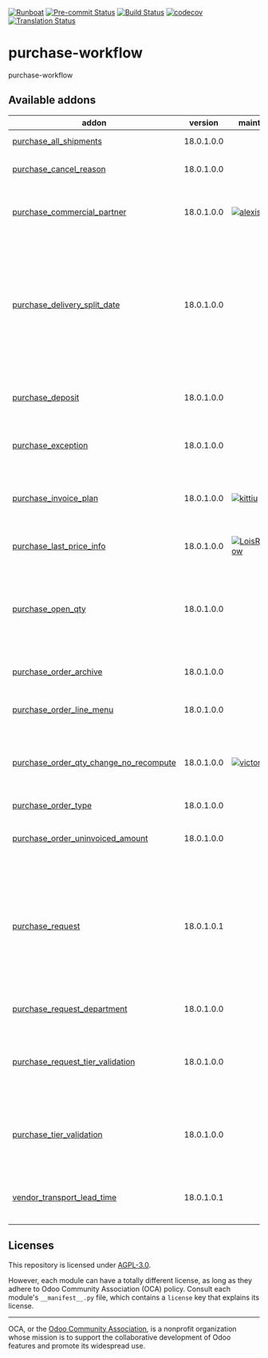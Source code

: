 
[![Runboat](https://img.shields.io/badge/runboat-Try%20me-875A7B.png)](https://runboat.odoo-community.org/builds?repo=OCA/purchase-workflow&target_branch=18.0)
[![Pre-commit Status](https://github.com/OCA/purchase-workflow/actions/workflows/pre-commit.yml/badge.svg?branch=18.0)](https://github.com/OCA/purchase-workflow/actions/workflows/pre-commit.yml?query=branch%3A18.0)
[![Build Status](https://github.com/OCA/purchase-workflow/actions/workflows/test.yml/badge.svg?branch=18.0)](https://github.com/OCA/purchase-workflow/actions/workflows/test.yml?query=branch%3A18.0)
[![codecov](https://codecov.io/gh/OCA/purchase-workflow/branch/18.0/graph/badge.svg)](https://codecov.io/gh/OCA/purchase-workflow)
[![Translation Status](https://translation.odoo-community.org/widgets/purchase-workflow-18-0/-/svg-badge.svg)](https://translation.odoo-community.org/engage/purchase-workflow-18-0/?utm_source=widget)

<!-- /!\ do not modify above this line -->

# purchase-workflow

purchase-workflow

<!-- /!\ do not modify below this line -->

<!-- prettier-ignore-start -->

[//]: # (addons)

Available addons
----------------
addon | version | maintainers | summary
--- | --- | --- | ---
[purchase_all_shipments](purchase_all_shipments/) | 18.0.1.0.0 |  | Purchase All Shipments
[purchase_cancel_reason](purchase_cancel_reason/) | 18.0.1.0.0 |  | Purchase Cancel Reason
[purchase_commercial_partner](purchase_commercial_partner/) | 18.0.1.0.0 | [![alexis-via](https://github.com/alexis-via.png?size=30px)](https://github.com/alexis-via) | Add stored related field 'Commercial Supplier' on POs
[purchase_delivery_split_date](purchase_delivery_split_date/) | 18.0.1.0.0 |  | Allows Purchase Order you confirm to generate one Incoming Shipment for each expected date indicated in the Purchase Order Lines
[purchase_deposit](purchase_deposit/) | 18.0.1.0.0 |  | Option to create deposit from purchase order
[purchase_exception](purchase_exception/) | 18.0.1.0.0 |  | Custom exceptions on purchase order
[purchase_invoice_plan](purchase_invoice_plan/) | 18.0.1.0.0 | [![kittiu](https://github.com/kittiu.png?size=30px)](https://github.com/kittiu) | Add to purchases order, ability to manage future invoice plan
[purchase_last_price_info](purchase_last_price_info/) | 18.0.1.0.0 | [![LoisRForgeFlow](https://github.com/LoisRForgeFlow.png?size=30px)](https://github.com/LoisRForgeFlow) | Purchase Product Last Price Info
[purchase_open_qty](purchase_open_qty/) | 18.0.1.0.0 |  | Allows to identify the purchase orders that have quantities pending to invoice or to receive.
[purchase_order_archive](purchase_order_archive/) | 18.0.1.0.0 |  | Archive Purchase Orders
[purchase_order_line_menu](purchase_order_line_menu/) | 18.0.1.0.0 |  | Adds Purchase Order Lines Menu
[purchase_order_qty_change_no_recompute](purchase_order_qty_change_no_recompute/) | 18.0.1.0.0 | [![victoralmau](https://github.com/victoralmau.png?size=30px)](https://github.com/victoralmau) | Prevent recompute if only quantity has changed in purchase order line
[purchase_order_type](purchase_order_type/) | 18.0.1.0.0 |  | Purchase Order Type
[purchase_order_uninvoiced_amount](purchase_order_uninvoiced_amount/) | 18.0.1.0.0 |  | Purchase Order Univoiced Amount
[purchase_request](purchase_request/) | 18.0.1.0.1 |  | Use this module to have notification of requirements of materials and/or external services and keep track of such requirements.
[purchase_request_department](purchase_request_department/) | 18.0.1.0.0 |  | Purchase Request Department
[purchase_request_tier_validation](purchase_request_tier_validation/) | 18.0.1.0.0 |  | Extends the functionality of Purchase Requests to support a tier validation process.
[purchase_tier_validation](purchase_tier_validation/) | 18.0.1.0.0 |  | Extends the functionality of Purchase Orders to support a tier validation process.
[vendor_transport_lead_time](vendor_transport_lead_time/) | 18.0.1.0.1 |  | Purchase delay based on transport and supplier delays

[//]: # (end addons)

<!-- prettier-ignore-end -->

## Licenses

This repository is licensed under [AGPL-3.0](LICENSE).

However, each module can have a totally different license, as long as they adhere to Odoo Community Association (OCA)
policy. Consult each module's `__manifest__.py` file, which contains a `license` key
that explains its license.

----
OCA, or the [Odoo Community Association](http://odoo-community.org/), is a nonprofit
organization whose mission is to support the collaborative development of Odoo features
and promote its widespread use.
